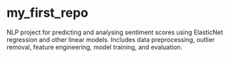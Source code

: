 # my_first_repo
NLP project for predicting and analysing sentiment scores using ElasticNet regression and other linear models. Includes data preprocessing, outlier removal, feature engineering, model training, and evaluation.
